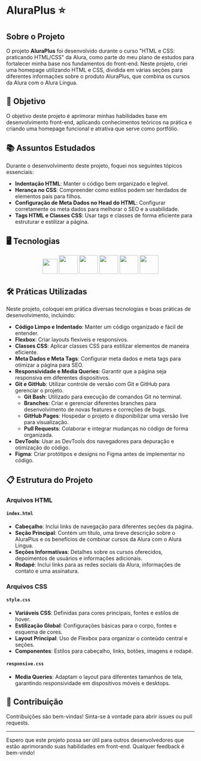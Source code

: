 
# AluraPlus ⭐

## Sobre o Projeto

O projeto **AluraPlus** foi desenvolvido durante o curso "HTML e CSS: praticando HTML/CSS" da Alura, como parte do meu plano de estudos para fortalecer minha base nos fundamentos do front-end. Neste projeto, criei uma homepage utilizando HTML e CSS, dividida em várias seções para diferentes informações sobre o produto AluraPlus, que combina os cursos da Alura com o Alura Língua.

## 🎯 Objetivo

O objetivo deste projeto é aprimorar minhas habilidades base em desenvolvimento front-end, aplicando conhecimentos teóricos na prática e criando uma homepage funcional e atrativa que serve como portfólio.

## 📚 Assuntos Estudados

Durante o desenvolvimento deste projeto, foquei nos seguintes tópicos essenciais:

- **Indentação HTML**: Manter o código bem organizado e legível.
- **Herança no CSS**: Compreender como estilos podem ser herdados de elementos pais para filhos.
- **Configuração de Meta Dados no Head do HTML**: Configurar corretamente os meta dados para melhorar o SEO e a usabilidade.
- **Tags HTML e Classes CSS**: Usar tags e classes de forma eficiente para estruturar e estilizar a página.

## 🖥️ Tecnologias
<div align="center">
  <img src="https://cdn.jsdelivr.net/gh/devicons/devicon@latest/icons/vscode/vscode-original.svg" height="40" />
  <img src="https://cdn.jsdelivr.net/gh/devicons/devicon@latest/icons/html5/html5-original-wordmark.svg" height="50"/>
  <img src="https://cdn.jsdelivr.net/gh/devicons/devicon@latest/icons/css3/css3-original-wordmark.svg" height="50"/>
  <img src="https://cdn.jsdelivr.net/gh/devicons/devicon@latest/icons/figma/figma-original.svg" height="50"/>
  <img src="https://cdn.jsdelivr.net/gh/devicons/devicon@latest/icons/github/github-original.svg" height="50"/>
  <img src="https://cdn.jsdelivr.net/gh/devicons/devicon@latest/icons/git/git-original.svg" height="50"/>
</div>

## 🛠️ Práticas Utilizadas

Neste projeto, coloquei em prática diversas tecnologias e boas práticas de desenvolvimento, incluindo:

- **Código Limpo e Indentado**: Manter um código organizado e fácil de entender.
- **Flexbox**: Criar layouts flexíveis e responsivos.
- **Classes CSS**: Aplicar classes CSS para estilizar elementos de maneira eficiente.
- **Meta Dados e Meta Tags**: Configurar meta dados e meta tags para otimizar a página para SEO.
- **Responsividade e Media Queries**: Garantir que a página seja responsiva em diferentes dispositivos.
- **Git e GitHub**: Utilizar controle de versão com Git e GitHub para gerenciar o projeto.
  - **Git Bash**: Utilizado para execução de comandos Git no terminal.
  - **Branches**: Criar e gerenciar diferentes branches para desenvolvimento de novas features e correções de bugs.
  - **GitHub Pages**: Hospedar o projeto e disponibilizar uma versão live para visualização.
  - **Pull Requests**: Colaborar e integrar mudanças no código de forma organizada.
- **DevTools**: Usar as DevTools dos navegadores para depuração e otimização do código.
- **Figma**: Criar protótipos e designs no Figma antes de implementar no código.

## 📋 Estrutura do Projeto

### Arquivos HTML

#### `index.html`

- **Cabeçalho**: Inclui links de navegação para diferentes seções da página.
- **Seção Principal**: Contém um título, uma breve descrição sobre o AluraPlus e os benefícios de combinar cursos da Alura com o Alura Língua.
- **Seções Informativas**: Detalhes sobre os cursos oferecidos, depoimentos de usuários e informações adicionais.
- **Rodapé**: Inclui links para as redes sociais da Alura, informações de contato e uma assinatura.

### Arquivos CSS

#### `style.css`

- **Variáveis CSS**: Definidas para cores principais, fontes e estilos de hover.
- **Estilização Global**: Configurações básicas para o corpo, fontes e esquema de cores.
- **Layout Principal**: Uso de Flexbox para organizar o conteúdo central e seções.
- **Componentes**: Estilos para cabeçalho, links, botões, imagens e rodapé.

#### `responsive.css`

- **Media Queries**: Adaptam o layout para diferentes tamanhos de tela, garantindo responsividade em dispositivos móveis e desktops.

## 🤝 Contribuição

Contribuições são bem-vindas! Sinta-se à vontade para abrir issues ou pull requests.

---

Espero que este projeto possa ser útil para outros desenvolvedores que estão aprimorando suas habilidades em front-end. Qualquer feedback é bem-vindo!
```
